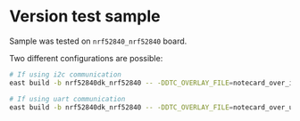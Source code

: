 # Version test sample

Sample was tested on `nrf52840_nrf52840` board.

Two different configurations are possible:

```bash
# If using i2c communication
east build -b nrf52840dk_nrf52840 -- -DDTC_OVERLAY_FILE=notecard_over_i2c.overlay

# If using uart communication
east build -b nrf52840dk_nrf52840 -- -DDTC_OVERLAY_FILE=notecard_over_uart.overlay
```
